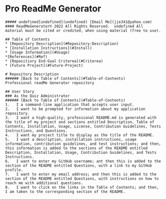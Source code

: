 # Pro ReadMe Generator
    ##### undefined[undefined](undefined) [Email Me](jje341@yahoo.com) 
    #### ReadMeGenerator© 2022 All Rights Reserved.  undefined All material must be cited or credited, when using material (free to use).
    
    ## Table of Contents
    * [Repository Description](#Repository-Description)
    * [Installation Instructions](#Install)
    * [Usage Information](#Usage)
    *[References](#Ref)
    * [Repositiory End-Goal Criterea](#Criterea)
    * [Future Project](#Future-Project)
    
    # Repository Description
    ###### [Back to Table of Contents](#Table-of-Contents)
    Professional readMe Generator repository
    
    ## User Story
    ### As the Quiz Administrator
    ###### [Back to Table of Contents](#Table-of-Contents)
    1.   I a command-line application that accepts user input.
    2.   I want to be prompted for information about my application repository.
    3.   I want a high-quality, professional README.md is generated with the title of my project and sections entitled Description, Table of Contents, Installation, Usage, License, Contribution Guidelines, Tests Instructions, and Questions.
    4.   I want my project title to display as the title of the README.
    5.   I want a description, installation instructions, usage information, contribution guidelines, and test instructions; and then, this information is added to the sections of the README entitled Description, Installation, Usage, Contribution Guidelines, and Tests Instructions.
    6.   I want to enter my GitHub username; ant then this is added to the section of the README entitled Questions, with a link to my GitHub profile.
    7.   I want to enter my email address; and then this is added to the section of the README entitled Questions, with instructions on how to reach me with additional questions.
    8.   I want to click on the links in the Table of Contents; and then, I am taken to the corresponding section of the README.
    
     